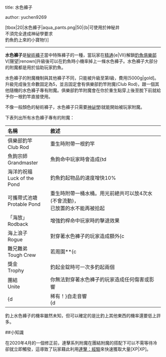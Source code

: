 title: 水色褲子

author: yuchen9269

[tbox|20|水色褲子|aqua_pants.png|50|{b|可使用於神秘井<br>不須完全達成神祕學要求<br>釣魚釣上來的小寶物!}]

---

**水色褲子**是[秘術褲子](Mystic_Pants)當中特殊褲子的一種，當玩家在[精通](Prestige){e|VII}解鎖[釣魚俱樂部](Renown#Fishing_Club)V[聲望|renown]升級後可以在釣魚時小機率掉上一條水色褲子。水色褲子大部分的附魔都是用於協助玩家釣魚。

水色褲子的附魔機制與其他褲子不同，只能被升級至第I級，費用[5000g|gold]。升級完成後生命數固定為5，並且固定會有俱樂部釣竿附魔(Club Rod)，跟一個其他隨機的水色褲子專有附魔。俱樂部釣竿附魔會在你於重生點穿上後至脫下前就給予你一根釣竿直接使用。

不像一般顏色的秘術褲子，水色褲子只需要[神祕學](Renown#Mysticism)I就能開始被玩家附魔。

下表列出所有水色褲子專有的附魔：

|<div style="text-align: left">名稱</div>|<div style="text-align: left">敘述</div>|
|---|---|
|俱樂部釣竿<br>Club Rod|重生時附帶一根釣竿|
|魚鉤宗師<br>Grandmaster|魚鉤命中玩家時會造成{td|0.5[heart]}真實傷害|
|海洋的祝福<br>Luck of the Pond|釣魚釣起物品的速度增快10%|
|可攜帶式池塘<br>Protable Pond|重生時附帶一桶水桶。用光前總共可以放4次水(不會流動)，<br>已放置的水不能再被拾起|
|「海放」<br>Rodback|增強釣桿命中玩家時的擊退效果|
|海上浪子<br>Rogue|對穿著水色褲子的玩家造成額外{c|+25%}傷害並減少{9|-10%}來自該玩家的傷害|
|難兄難弟<br>Tough Crew|若周圍**{c|[待定義]}**有三名以上玩家穿著水色褲子，所受傷害減少{9|-15%}|
|獎金<br>Trophy|釣起金錠時可一次多釣起兩個|
|團結<br>Unite|你無法對穿著水色褲子的玩家造成任何傷害或影響|
|{d|稀有！}自走音響<br>{d|RARE!} Stereo|穿上後，開始對周圍玩家播放隨機的Hypixel音階盒音樂|

釣上水色褲子的機率雖然未知，但可以確定的是比釣上其他東西的機率還要低上許多。

##小知識

在2020年4月的一個修正前，連擊系列附魔在團結附魔的搭配下可以不需等待冷卻就立即觸發，這導致了玩家藉此利用[連擊：經驗](Mystic_Sword#Combo_XP)來快速獲取大量[XP|XP]。